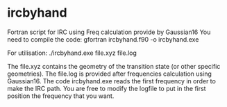 # ircbyhand
Fortran script for IRC using Freq calculation provide by Gaussian16
You need to compile the code:
gfortran ircbyhand.f90 -o ircbyhand.exe

For utilisation:
./ircbyhand.exe file.xyz file.log

The file.xyz contains the geometry of the transition state (or other specific geometries).
The file.log is provided after frequencies calculation using Gaussian16. 
The code ircbyhand.exe reads the first frequency in order to make the IRC path.
You are free to modify the logfile to put in the first position the frequency that you want.
